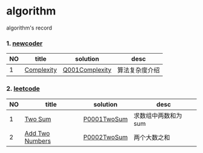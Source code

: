 # algorithm
algorithm's record


### 1. [newcoder](https://www.nowcoder.com/)

NO  |   title   |   solution    |   desc
----|-----------|---------------|---------
1   |[Complexity]()| [Q001Complexity](./src/main/java/com/tree/core/algorithm/newcoder/zuogod/x04/junior/Q001Complexity.java)    | 算法复杂度介绍


### 2. [leetcode](https://leetcode.com/)

NO  |   title   |   solution    |   desc
----|-----------|---------------|---------
1   |[Two Sum](https://leetcode.com/problems/two-sum/)| [P0001TwoSum](./src/main/java/com/tree/core/algorithm/leetcode/P0001TwoSum.java)    | 求数组中两数和为sum
2   |[Add Two Numbers](https://leetcode.com/problems/add-two-numbers/)| [P0002TwoSum](./src/main/java/com/tree/core/algorithm/leetcode/P0001TwoSum.java)    | 两个大数之和
